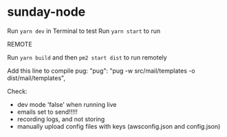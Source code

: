 # sunday-node

Run `yarn dev` in Terminal to test
Run `yarn start` to run

REMOTE

Run `yarn build` and then `pm2 start dist` to run remotely

Add this line to compile pug:
"pug": "pug -w src/mail/templates -o dist/mail/templates",

Check:

- dev mode 'false' when running live
- emails set to send!!!!!
- recording logs, and not storing
- manually upload config files with keys (awsconfig.json and config.json)
